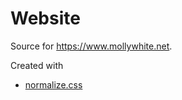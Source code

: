 # Website

Source for https://www.mollywhite.net.

Created with
* [normalize.css](https://github.com/necolas/normalize.css/)
